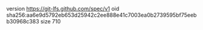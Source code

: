 version https://git-lfs.github.com/spec/v1
oid sha256:aa6e9d5792eb653d25942c2ee888e41c7003ea0b2739595bf75eebb30968c383
size 710
